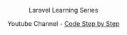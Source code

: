 <p align="center">Laravel Learning Series </p>

<p align="center"> Youtube Channel -
<a href="https://youtube.com/playlist?list=PL8p2I9GklV46dciS4GDzBFHBi0JVIbnzT">Code Step by Step</a>
</p>

